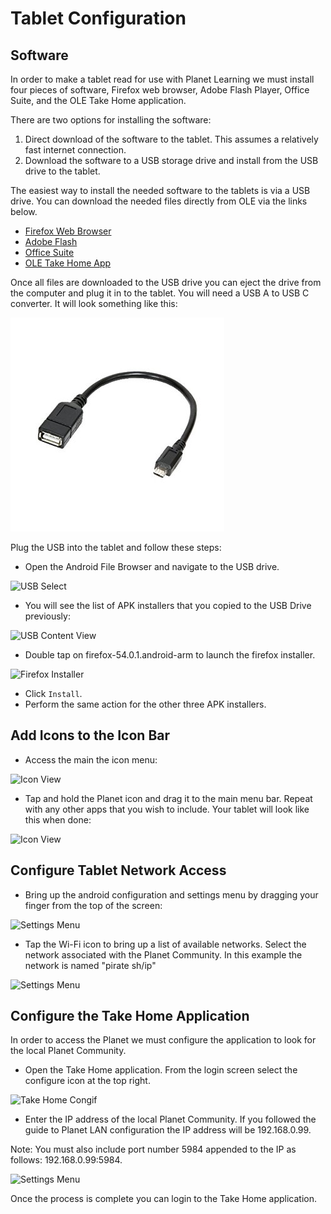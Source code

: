 # Tablet Configuration

## Software

In order to make a tablet read for use with Planet Learning we must install four pieces of software, Firefox web browser, Adobe Flash Player, Office Suite, and the OLE Take Home application. 

There are two options for installing the software:

1. Direct download of the software to the tablet. This assumes a relatively fast internet connection. 
2. Download the software to a USB storage drive and install from the USB drive to the tablet. 

The easiest way to install the needed software to the tablets is via a USB drive. You can download the needed files directly from OLE via the links below.

*  [Firefox Web Browser](https://drive.google.com/a/ole.org/file/d/0BwJDzlwGL8kKcmJVOS14WkQ5d28 "Firefox Web Browser")
*  [Adobe Flash](https://drive.google.com/a/ole.org/file/d/0BwJDzlwGL8kKc29Xd0JueFN0TzQ "Adobe Flash")
*  [Office Suite](https://drive.google.com/a/ole.org/file/d/0BwJDzlwGL8kKa2UtTElTSFFTSWc "Office Suite")
*  [OLE Take Home App](https://github.com/open-learning-exchange/take-home/releases/tag/v395)

Once all files are downloaded to the USB drive you can eject the drive from the computer and plug it in to the tablet. You will need a USB A to USB C converter. It will look something like this:

![USB A to C Adapter](images/tg-tablet-usb-a-to-c.png)

Plug the USB into the tablet and follow these steps:

  * Open the Android File Browser and navigate to the USB drive.

![USB Select](images/tg-tablet-usb-select.png)

  * You will see the list of APK installers that you copied to the USB Drive previously:

![USB Content View](images/tg-tablet-usb-content.png)

  * Double tap on firefox-54.0.1.android-arm to launch the firefox installer. 

![Firefox Installer](images/tg-tablet-flash-install.png)

  * Click `Install`.
  * Perform the same action for the other three APK installers.
 
## Add Icons to the Icon Bar

  * Access the main the icon menu:

![Icon View](images/tg-tablet-icon-view.png)

  * Tap and hold the Planet icon and drag it to the main menu bar. Repeat with any other apps that you wish to include. Your tablet will look like this when done:

![Icon View](images/tg-tablet-icon-view-2.png)

## Configure Tablet Network Access

  * Bring up the android configuration and settings menu by dragging your finger from the top of the screen:

![Settings Menu](images/tg-tablet-select-network-1.png)

  * Tap the Wi-Fi icon to bring up a list of available networks. Select the network associated with the Planet Community. In this example the network is named "pirate sh/ip"

![Settings Menu](images/tg-tablet-select-network-2.png)

## Configure the Take Home Application

In order to access the Planet we must configure the application to look for the local Planet Community.

  * Open the Take Home application. From the login screen select the configure icon at the top right.

![Take Home Congif ](images/tg-tablet-takehome-config-1.png)

* Enter the IP address of the local Planet Community. If you followed the guide to Planet LAN configuration the IP address will be 192.168.0.99.

Note: You must also include port number 5984 appended to the IP as follows: 192.168.0.99:5984.

![Settings Menu](images/tg-tablet-takehome-config-2.png)

Once the process is complete you can login to the Take Home application.
